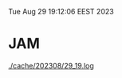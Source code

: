 Tue Aug 29 19:12:06 EEST 2023
# JAM
<a href='./cache/202308/29_19.log'>./cache/202308/29_19.log</a>
